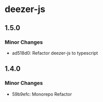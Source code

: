 # deezer-js

## 1.5.0

### Minor Changes

- ad518d0: Refactor deezer-js to typescript

## 1.4.0

### Minor Changes

- 59b9efc: Monorepo Refactor
